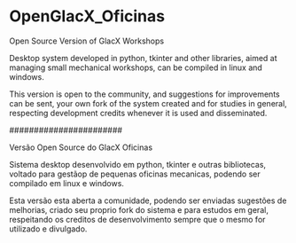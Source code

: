 # OpenGlacX_Oficinas

Open Source Version of GlacX Workshops

Desktop system developed in python, tkinter and other libraries, aimed at managing small mechanical workshops,
can be compiled in linux and windows.

This version is open to the community, and suggestions for improvements can be sent, your own fork of the system created and for
studies in general, respecting development credits whenever it is used and disseminated.

####################### 

Versão Open Source do GlacX Oficinas

Sistema desktop desenvolvido em python, tkinter e outras bibliotecas, voltado para gestãop de pequenas oficinas mecanicas, 
podendo ser compilado em linux e windows.

Esta versão esta aberta a comunidade, podendo ser enviadas sugestões de melhorias, criado seu proprio fork do sistema e para 
estudos em geral, respeitando os creditos de desenvolvimento sempre que o mesmo for utilizado e divulgado.

 
